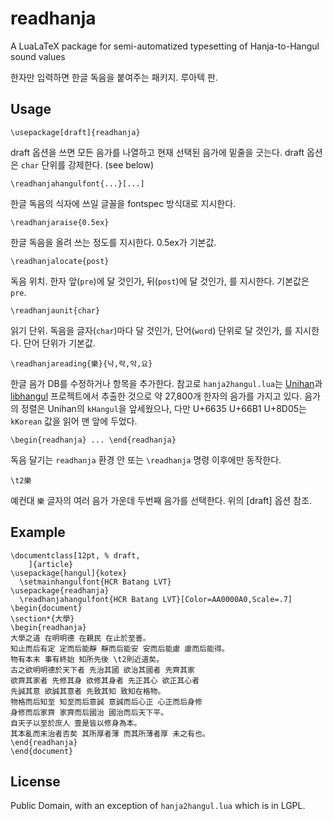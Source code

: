 # readhanja

A LuaLaTeX package for semi-automatized typesetting of
Hanja-to-Hangul sound values

한자만 입력하면 한글 독음을 붙여주는 패키지. 루아텍 판.

## Usage

```
\usepackage[draft]{readhanja}
```
draft 옵션을 쓰면 모든 음가를 나열하고 현재 선택된 음가에
밑줄을 긋는다. draft 옵션은 `char` 단위를 강제한다. (see below)

```
\readhanjahangulfont{...}[...]
```
한글 독음의 식자에 쓰일 글꼴을 fontspec 방식대로 지시한다.

```
\readhanjaraise{0.5ex}
```
한글 독음을 올려 쓰는 정도를 지시한다. 0.5ex가 기본값.

```
\readhanjalocate{post}
```
독음 위치. 한자 앞(`pre`)에 달 것인가, 뒤(`post`)에 달 것인가, 를
지시한다.  기본값은 `pre`.

```
\readhanjaunit{char}
```
읽기 단위. 독음을 글자(`char`)마다 달 것인가, 단어(`word`) 단위로
달 것인가, 를 지시한다. 단어 단위가 기본값.

```
\readhanjareading{樂}{낙,락,악,요}
```
한글 음가 DB를 수정하거나 항목을 추가한다. 참고로 `hanja2hangul.lua`는
[Unihan](http://unicode.org/charts/unihan.html)과
[libhangul](https://github.com/choehwanjin/libhangul)
프로젝트에서 추출한 것으로 약 27,800개 한자의 음가를
가지고 있다. 음가의 정렬은 Unihan의 `kHangul`을 앞세웠으나,
다만 U+6635 U+66B1 U+8D05는 `kKorean` 값을 읽어 맨 앞에 두었다.

```
\begin{readhanja} ... \end{readhanja}
```
독음 달기는 `readhanja` 환경 안 또는 `\readhanja` 명령 이후에만 동작한다.

```
\t2樂
```
예컨대 `樂` 글자의 여러 음가 가운데 두번째 음가를 선택한다.
위의 [draft] 옵션 참조.

## Example

```
\documentclass[12pt, % draft,
    ]{article}
\usepackage[hangul]{kotex}
  \setmainhangulfont{HCR Batang LVT}
\usepackage{readhanja}
  \readhanjahangulfont{HCR Batang LVT}[Color=AA0000A0,Scale=.7]
\begin{document}
\section*{大學}
\begin{readhanja}
大學之道 在明明德 在親民 在止於至善。
知止而后有定 定而后能靜 靜而后能安 安而后能慮 慮而后能得。
物有本末 事有終始 知所先後 \t2則近道矣。
古之欲明明德於天下者 先治其國 欲治其國者 先齊其家
欲齊其家者 先修其身 欲修其身者 先正其心 欲正其心者
先誠其意 欲誠其意者 先致其知 致知在格物。
物格而后知至 知至而后意誠 意誠而后心正 心正而后身修
身修而后家齊 家齊而后國治 國治而后天下平。
自天子以至於庶人 壹是皆以修身為本。
其本亂而末治者否矣 其所厚者薄 而其所薄者厚 未之有也。
\end{readhanja}
\end{document}
```

## License

Public Domain,
with an exception of `hanja2hangul.lua` which is in LGPL.
